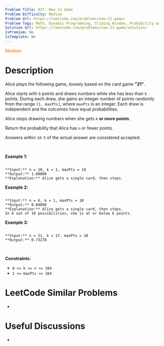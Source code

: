 ```yaml
---
Problem Title: 837. New 21 Game
Problem Difficulty: Medium
Problem Url: https://leetcode.com/problems/new-21-game/
Problem Tags: Math, Dynamic Programming, Sliding Window, Probability and Statistics
Solution Url: https://leetcode.com/problems/new-21-game/solution/
IsPremium: No
IsTemplate: No
---
```


<span style="color: rgb(239, 108, 0);">Medium</span>

# Description

Alice plays the following game, loosely based on the card game **"21"**.


Alice starts with `0` points and draws numbers while she has less than `k` points. During each draw, she gains an integer number of points randomly from the range `[1, maxPts]`, where `maxPts` is an integer. Each draw is independent and the outcomes have equal probabilities.


Alice stops drawing numbers when she gets `k` **or more points**.


Return the probability that Alice has `n` or fewer points.


Answers within `10-5` of the actual answer are considered accepted.


 


**Example 1:**



```

**Input:** n = 10, k = 1, maxPts = 10
**Output:** 1.00000
**Explanation:** Alice gets a single card, then stops.

```

**Example 2:**



```

**Input:** n = 6, k = 1, maxPts = 10
**Output:** 0.60000
**Explanation:** Alice gets a single card, then stops.
In 6 out of 10 possibilities, she is at or below 6 points.

```

**Example 3:**



```

**Input:** n = 21, k = 17, maxPts = 10
**Output:** 0.73278

```

 


**Constraints:**


* `0 <= k <= n <= 104`
* `1 <= maxPts <= 104`




# LeetCode Similar Problems

- []()

# Useful Discussions

- []()

